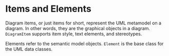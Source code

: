 # Items and Elements

Diagram items, or just items for short, represent the UML metamodel on a
diagram. In other words, they are the graphical objects in a diagram.
`DiagramItem` supports item style, text elements, and stereotypes.

Elements refer to the semantic model objects. `Element` is the base class
for the UML data classes.  
